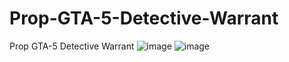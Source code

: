 # Prop-GTA-5-Detective-Warrant
Prop GTA-5 Detective Warrant
![image](https://github.com/Denrulezz/Prop-GTA-5-Detective-Warrant/assets/115623890/ad5b5c85-6dd1-4540-8fef-ceb8364ab363)
![image](https://github.com/Denrulezz/Prop-GTA-5-Detective-Warrant/assets/115623890/dd3c22c9-ac35-4a6e-8fee-cc303c012844)
